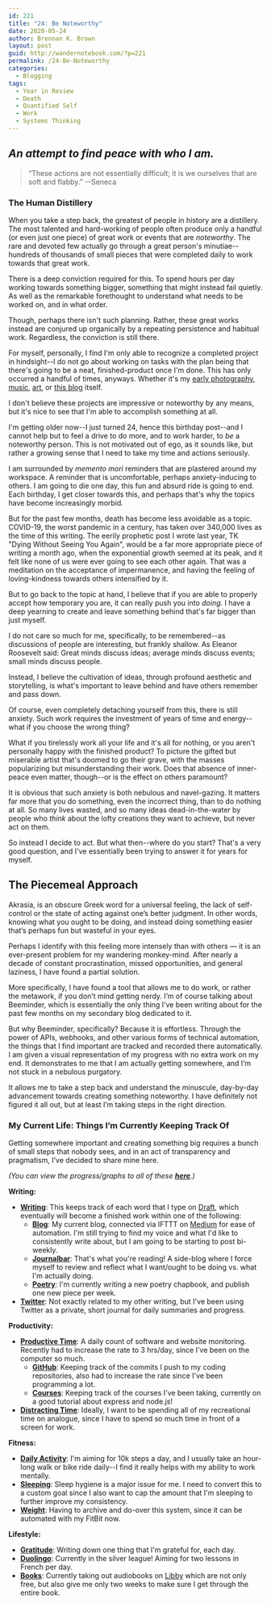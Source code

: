 ```yaml
---
id: 221
title: "24: Be Noteworthy"
date: 2020-05-24
author: Brennan K. Brown
layout: post
guid: http://wandernotebook.com/?p=221
permalink: /24-Be-Noteworthy
categories:
  - Blogging
tags:
  - Year in Review
  - Death
  - Quantified Self
  - Work
  - Systems Thinking
---
```


## _An attempt to find peace with who I am._

> “These actions are not essentially difficult; it is we ourselves that are soft and flabby.” --Seneca

### The Human Distillery

When you take a step back, the greatest of people in history are a distillery. The most talented and hard-working of people often produce only a handful (or even just one piece) of great work  or events that are *noteworthy*. The rare and devoted few actually go through a great person's minutiae--hundreds of thousands of small pieces that were completed daily to work towards that great work.

There is a deep conviction required for this. To spend hours per day working towards something bigger, something that might instead fail quietly. As well as the remarkable forethought to understand what needs to be worked on, and in what order.

Though, perhaps there isn't such planning. Rather, these great works instead are conjured up organically by a repeating persistence and habitual work. Regardless, the conviction is still there.

For myself, personally, I find I'm only able to recognize a completed project in hindsight--I do not go about working on tasks with the plan being that there's going to be a neat, finished-product once I'm done. This has only occurred a handful of times, anyways. Whether it's my [early photography](https://qvl.deviantart.com), [music](https://augistin.bandcamp.com), [art](https://pale.pw/), or [this blog](https://notebook.casa) itself. 

I don't believe these projects are impressive or noteworthy by any means, but it's nice to see that I'm able to accomplish something at all. 

I'm getting older now--I just turned 24, hence this birthday post--and I cannot help but to feel a drive to do more, and to work harder, to *be* a noteworthy person. This is not motivated out of ego, as it sounds like, but rather a growing sense that I need to take my time and actions seriously.

<!--more-->

I am surrounded by *memento mori* reminders that are plastered around my workspace. A reminder that is uncomfortable, perhaps anxiety-inducing to others. I am going to die one day, this fun and absurd ride is going to end. Each birthday, I get closer towards this, and perhaps that's why the topics have become increasingly morbid. 

But for the past few months, death has become less avoidable as a topic. COVID-19, the worst pandemic in a century, has taken over 340,000 lives as the time of this writing. The eerily prophetic post I wrote last year, TK "Dying Without Seeing You Again", would be a far more appropriate piece of writing a month ago, when the exponential growth seemed at its peak, and it felt like none of us were ever going to see each other again. That was a meditation on the acceptance of impermanence, and having the feeling of loving-kindness towards others intensified by it.

But to go back to the topic at hand, I believe that if you are able to properly accept how temporary you are, it can really push you into *doing*. I have a deep yearning to create and leave something behind that's far bigger than just myself. 

I do not care so much for me, specifically, to be remembered--as discussions of people are interesting, but frankly shallow. As Eleanor Roosevelt said: Great minds discuss ideas; average minds discuss events; small minds discuss people.

Instead, I believe the cultivation of ideas, through profound aesthetic and storytelling, is what's important to leave behind and have others remember and pass down.

Of course, even completely detaching yourself from this, there is still anxiety. Such work requires the investment of years of time and energy--what if you choose the wrong thing? 

What if you tirelessly work all your life and it's all for nothing, or you aren't personally happy with the finished product? To picture the gifted but miserable artist that's doomed to go their grave, with the masses popularizing but misunderstanding their work. Does that absence of inner-peace even matter, though--or is the effect on others paramount?

It is obvious that such anxiety is both nebulous and navel-gazing. It matters far more that you do something, even the incorrect thing, than to do nothing at all. So many lives wasted, and so many ideas dead-in-the-water by people who *think* about the lofty creations they want to achieve, but never act on them.

So instead I decide to act. But what then--where do you start? That's a very good question, and I've essentially been trying to answer it for years for myself. 

## The Piecemeal Approach

Akrasia, is an obscure Greek word for a universal feeling, the lack of self-control or the state of acting against one’s better judgment. In other words, knowing what you ought to be doing, and instead doing something easier that’s perhaps fun but wasteful in your eyes.

Perhaps I identify with this feeling more intensely than with others — it is an ever-present problem for my wandering monkey-mind. After nearly a decade of constant procrastination, missed opportunities, and general laziness, I have found a partial solution.

More specifically, I have found a tool that allows me to do work, or rather the metawork, if you don’t mind getting nerdy. I’m of course talking about Beeminder, which is essentially the only thing I’ve been writing about for the past few months on my secondary blog dedicated to it.

But why Beeminder, specifically? Because it is effortless. Through the power of APIs, webhooks, and other various forms of technical automation, the things that I find important are tracked and recorded there automatically. I am given a visual representation of my progress with no extra work on my end. It demonstrates to me that I am actually getting somewhere, and I’m not stuck in a nebulous purgatory.

It allows me to take a step back and understand the minuscule, day-by-day advancement towards creating something noteworthy. I have definitely not figured it all out, but at least I’m taking steps in the right direction.

### My Current Life: Things I’m Currently Keeping Track Of

Getting somewhere important and creating something big requires a bunch of small steps that nobody sees, and in an act of transparency and pragmatism, I’ve decided to share mine here.

*(You can view the progress/graphs to all of these **[here](https://beeminder.com/brennanbrown)**.)*

**Writing:**

- **[Writing](https://beeminder.com/brennanbrown/writing)**: This keeps track of each word that I type on [Draft](https://draftin.com), which eventually will become a finished work within one of the following:
    * **[Blog](https://beeminder.com/brennanbrown/blog)**: My current blog, connected via IFTTT on [Medium](https://medium.com/brennanbrown) for ease of automation. I'm still trying to find my voice and what I'd like to consistently write about, but I am going to be starting to post bi-weekly.
    * **[Journalbar](https://beeminder.com/brennanbrown/journalbar)**: That's what you're reading! A side-blog where I force myself to review and reflect what I want/ought to be doing vs. what I'm actually doing. 
    * **[Poetry](https://beeminder.com/brennanbrown/poetry)**: I'm currently writing a new poetry chapbook, and publish one new piece per week.
- **[Twitter](https://beeminder.com/brennanbrown/twitter)**: Not exactly related to my other writing, but I've been using Twitter as a private, short journal for daily summaries and progress.

**Productivity:**

- **[Productive Time](https://beeminder.com/brennanbrown/productivity)**: A daily count of software and website monitoring. Recently had to increase the rate to 3 hrs/day, since I've been on the computer so much.
    * **[GitHub](https://beeminder.com/brennanbrown/github)**: Keeping track of the commits I push to my coding repositories, also had to increase the rate since I've been programming a lot.
    * **[Courses](https://beeminder.com/brennanbrown/courses)**: Keeping track of the courses I've been taking, currently on a good tutorial about express and node.js!
- **[Distracting Time](https://beeminder.com/brennanbrown/distraction)**: Ideally, I want to be spending all of my recreational time on analogue, since I have to spend so much time in front of a screen for work. 

**Fitness:**

* **[Daily Activity](https://beeminder.com/brennanbrown/fitness)**: I'm aiming for 10k steps a day, and I usually take an hour-long walk or bike ride daily--I find it really helps with my ability to work mentally.
* **[Sleeping](https://beeminder.com/brennanbrown/sleep)**: Sleep hygiene is a major issue for me. I need to convert this to a custom goal since I also want to cap the amount that I'm sleeping to further improve my consistency.
* **[Weight](https://beeminder.com/brennanbrown/weight)**: Having to archive and do-over this system, since it can be automated with my FitBit now.

**Lifestyle:**

* **[Gratitude](https://beeminder.com/brennanbrown/gratitude)**: Writing down one thing that I'm grateful for, each day.
* **[Duolingo](https://beeminder.com/brennanbrown/duolingo)**: Currently in the silver league! Aiming for two lessons in French per day.
* **[Books](https://beeminder.com/brennanbrown/books)**: Currently taking out audiobooks on [Libby](https://www.overdrive.com/apps/libby/) which are not only free, but also give me only two weeks to make sure I get through the entire book.